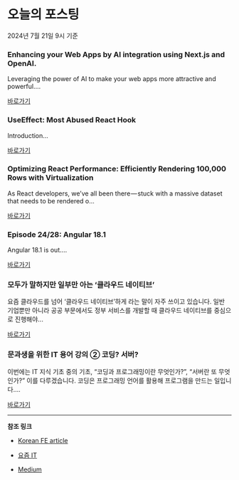 # 오늘의 포스팅 
2024년 7월 21일 9시 기준 

### Enhancing your Web Apps by AI integration using Next.js and OpenAI. 

 Leveraging the power of AI to make your web apps more attractive and powerful.... 

 [바로가기](https://medium.com/m/signin?actionUrl=https%3A%2F%2Fmedium.com%2F_%2Fbookmark%2Fp%2F2eb56f9e9a5e&operation=register&redirect=https%3A%2F%2Fmedium.com%2Fpaktolus-engineering%2Fenhancing-your-web-apps-by-ai-integration-using-next-js-and-openai-2eb56f9e9a5e&source=---------0-84----------frontend------bookmark_preview----067da873_2922_4b47_9685_5af88e0ae172-------) 

### UseEffect: Most Abused React Hook 

 Introduction... 

 [바로가기](https://medium.com/m/signin?actionUrl=https%3A%2F%2Fmedium.com%2F_%2Fbookmark%2Fp%2F640ff616e362&operation=register&redirect=https%3A%2F%2Fmedium.com%2F%40nimitwadhwa722%2Fuseeffect-most-abused-react-hook-640ff616e362&source=---------0-84----------reactjs------bookmark_preview----3b534ba3_ad9c_4820_9d08_18e115cbd0ff-------) 

### Optimizing React Performance: Efficiently Rendering 100,000 Rows with Virtualization 

 As React developers, we’ve all been there — stuck with a massive dataset that needs to be rendered o... 

 [바로가기](https://medium.com/m/signin?actionUrl=https%3A%2F%2Fmedium.com%2F_%2Fbookmark%2Fp%2F1492039e0dc6&operation=register&redirect=https%3A%2F%2Fcodewithpinkz.medium.com%2Foptimizing-react-performance-efficiently-rendering-100-000-rows-with-virtualization-1492039e0dc6&source=---------0-84----------nextjs------bookmark_preview----2687401c_570c_47a4_8a5e_8e0c3332eec0-------) 

### Episode 24/28: Angular 18.1 

 Angular 18.1 is out.... 

 [바로가기](https://medium.com/m/signin?actionUrl=https%3A%2F%2Fmedium.com%2F_%2Fbookmark%2Fp%2F5a1955011fbb&operation=register&redirect=https%3A%2F%2Fmedium.com%2Fng-news%2Fepisode-24-28-angular-18-1-5a1955011fbb&source=---------0-84----------front_end_development------bookmark_preview----b651e31b_b798_4c87_b0e1_150247333bec-------) 

### 모두가 말하지만 일부만 아는 ‘클라우드 네이티브’ 

 요즘 클라우드를 넘어 ‘클라우드 네이티브’하게 라는 말이 자주 쓰이고 있습니다. 일반 기업뿐만 아니라 공공 부문에서도 정부 서비스를 개발할 때 클라우드 네이티브를 중심으로 진행해야... 

 [바로가기](https://yozm.wishket.com/magazine/detail/2680/) 

### 문과생을 위한 IT 용어 강의 ② 코딩? 서버? 

 이번에는 IT 지식 기초 중의 기초, “코딩과 프로그래밍이란 무엇인가?”, “서버란 또 무엇인가?” 이를 다루겠습니다. 코딩은 프로그래밍 언어를 활용해 프로그램을 만드는 일입니다.... 

 [바로가기](https://yozm.wishket.com/magazine/detail/2677/) 

---

**참조 링크**

- [Korean FE article](https://kofearticle.substack.com) 

- [요즘 IT](https://yozm.wishket.com/magazine) 

- [Medium](https://medium.com) 

